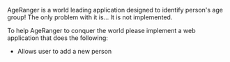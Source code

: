AgeRanger is a world leading application designed to identify person's age group!
The only problem with it is... It is not implemented.

To help AgeRanger to conquer the world please implement a web application that does the following:

 - Allows user to add a new person 